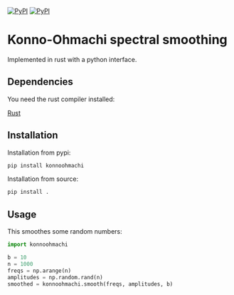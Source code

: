 [![PyPI](https://img.shields.io/pypi/v/konnoohmachi.svg)](https://pypi.python.org/pypi)
[![PyPI](https://img.shields.io/pypi/dm/konnoohmachi.svg)](https://pypi.python.org/pypi)

Konno-Ohmachi spectral smoothing
================================

Implemented in rust with a python interface.

## Dependencies

You need the rust compiler installed:

[Rust](https://www.rust-lang.org/tools/install)

## Installation

Installation from pypi:

```bash
pip install konnoohmachi
```

Installation from source:

```bash
pip install .
```

## Usage

This smoothes some random numbers:

```python
import konnoohmachi

b = 10
n = 1000
freqs = np.arange(n)
amplitudes = np.random.rand(n)
smoothed = konnoohmachi.smooth(freqs, amplitudes, b)
```
